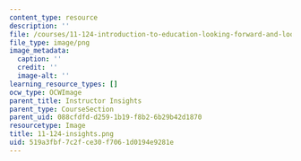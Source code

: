 ```yaml
---
content_type: resource
description: ''
file: /courses/11-124-introduction-to-education-looking-forward-and-looking-back-on-education-fall-2011/519a3fbf7c2fce30f7061d0194e9281e_11-124-insights.png
file_type: image/png
image_metadata:
  caption: ''
  credit: ''
  image-alt: ''
learning_resource_types: []
ocw_type: OCWImage
parent_title: Instructor Insights
parent_type: CourseSection
parent_uid: 088cfdfd-d259-1b19-f8b2-6b29b42d1870
resourcetype: Image
title: 11-124-insights.png
uid: 519a3fbf-7c2f-ce30-f706-1d0194e9281e
---
```

